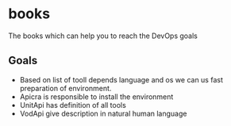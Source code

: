 # books
The books which can help you to reach the DevOps goals


## Goals
+ Based on list of tooll depends language and os we can us fast preparation of environment.
+ Apicra is responsible to install the environment
+ UnitApi has definition of all tools
+ VodApi give description in natural human language

